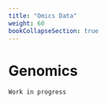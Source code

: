 ```yaml
---
title: "Omics Data"
weight: 60
bookCollapseSection: true
---
```


# Genomics
```
Work in progress
```
